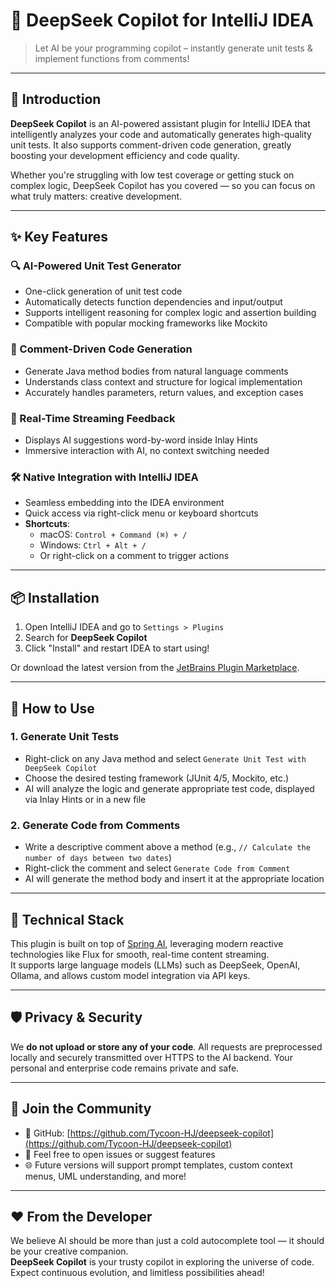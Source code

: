 # 🌌 DeepSeek Copilot for IntelliJ IDEA

> Let AI be your programming copilot – instantly generate unit tests & implement functions from comments!

---

## 🚀 Introduction

**DeepSeek Copilot** is an AI-powered assistant plugin for IntelliJ IDEA that intelligently analyzes your code and automatically generates high-quality unit tests. It also supports comment-driven code generation, greatly boosting your development efficiency and code quality.

Whether you're struggling with low test coverage or getting stuck on complex logic, DeepSeek Copilot has you covered — so you can focus on what truly matters: creative development.

---

## ✨ Key Features

### 🔍 AI-Powered Unit Test Generator
- One-click generation of unit test code
- Automatically detects function dependencies and input/output
- Supports intelligent reasoning for complex logic and assertion building
- Compatible with popular mocking frameworks like Mockito

### 🧠 Comment-Driven Code Generation
- Generate Java method bodies from natural language comments
- Understands class context and structure for logical implementation
- Accurately handles parameters, return values, and exception cases

### 🌊 Real-Time Streaming Feedback
- Displays AI suggestions word-by-word inside Inlay Hints
- Immersive interaction with AI, no context switching needed

### 🛠️ Native Integration with IntelliJ IDEA
- Seamless embedding into the IDEA environment
- Quick access via right-click menu or keyboard shortcuts
- **Shortcuts**:
    - macOS: `Control + Command (⌘) + /`
    - Windows: `Ctrl + Alt + /`
    - Or right-click on a comment to trigger actions

---

## 📦 Installation

1. Open IntelliJ IDEA and go to `Settings > Plugins`
2. Search for **DeepSeek Copilot**
3. Click "Install" and restart IDEA to start using!

Or download the latest version from the [JetBrains Plugin Marketplace](https://plugins.jetbrains.com/).

---

## 🧪 How to Use

### 1. Generate Unit Tests

- Right-click on any Java method and select `Generate Unit Test with DeepSeek Copilot`
- Choose the desired testing framework (JUnit 4/5, Mockito, etc.)
- AI will analyze the logic and generate appropriate test code, displayed via Inlay Hints or in a new file

### 2. Generate Code from Comments

- Write a descriptive comment above a method (e.g., `// Calculate the number of days between two dates`)
- Right-click the comment and select `Generate Code from Comment`
- AI will generate the method body and insert it at the appropriate location

---

## 🧠 Technical Stack

This plugin is built on top of [Spring AI](https://docs.spring.io/spring-ai/reference/), leveraging modern reactive technologies like Flux for smooth, real-time content streaming.  
It supports large language models (LLMs) such as DeepSeek, OpenAI, Ollama, and allows custom model integration via API keys.

---

## 🛡️ Privacy & Security

We **do not upload or store any of your code**. All requests are preprocessed locally and securely transmitted over HTTPS to the AI backend. Your personal and enterprise code remains private and safe.

---

## 💬 Join the Community

- 🤝 GitHub: [https://github.com/Tycoon-HJ/deepseek-copilot](https://github.com/Tycoon-HJ/deepseek-copilot)
- 📢 Feel free to open issues or suggest features
- 🌐 Future versions will support prompt templates, custom context menus, UML understanding, and more!

---

## ❤️ From the Developer

We believe AI should be more than just a cold autocomplete tool — it should be your creative companion.  
**DeepSeek Copilot** is your trusty copilot in exploring the universe of code. Expect continuous evolution, and limitless possibilities ahead!
